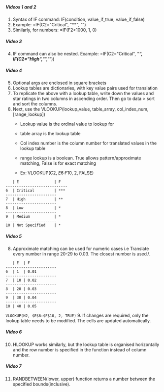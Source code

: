 ##### Videos 1 and 2
1. Syntax of IF command: IF(condition, value_if_true, value_if_false)
2. Example: =IF(C2="Critical", "***", "*")
3. Similarly, for numbers: =IF(F2>1000, 1, 0)
##### Video 3
4. IF command can also be nested. Example: =IF(C2="Critical", "***", IF(C2="High","**","*"))
##### Video 4
5. Optional args are enclosed in square brackets
6. Lookup tables are dictionaries, with key value pairs used for translation
7. To replicate the above with a lookup table, write down the values and star ratings in two columns in ascending order. Then go to data > sort and sort the columns.
8. Next, use the VLOOKUP(lookup_value, table_array, col_index_num, [range_lookup])
   - Lookup value is the ordinal value to lookup for
   - table array is the lookup table
   - Col index number is the column number for translated values in the lookup table
   - range lookup is a boolean. True allows pattern/approximate matching, False is for exact matching
   
   - Ex: VLOOKUP(C2, $E$6:$F$10, 2, FALSE)
```
   | E                | F
----------------------------
6  | Critical         | ***
-----------------------
7  | High             | **
-----------------------
8  | Low              | *
-----------------------
9  | Medium           | *
-----------------------
10 | Not Specified    | *

```
##### Video 5
8. Approximate matching can be used for numeric cases i.e Translate every number in range 20-29 to 0.03. The closest number is used.\
```
   | E  | F
-----------------------
6  | 1  | 0.01
-----------------------
7  | 10 | 0.02
-----------------------
8  | 20 | 0.03
-----------------------
9  | 30 | 0.04
-----------------------
10 | 40 | 0.05
```
`VLOOKUP(H2, $E$6:$F$10, 2, TRUE)`
9. If changes are required, only the lookup table needs to be modified. The cells are updated automatically.

##### Video 6
10. HLOOKUP works similarly, but the lookup table is organised horizontally and the row number is specified in the function instead of column number.

##### Video 7
11. RANDBETWEEN(lower, upper) function returns a number between the specified bounds(inclusive).

